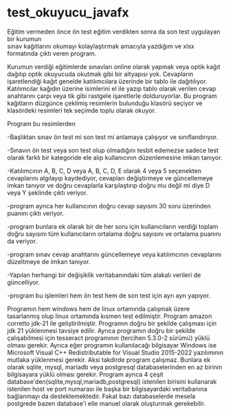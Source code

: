 # test_okuyucu_javafx
Eğitim vermeden önce ön test eğitim verdikten sonra da 
son test uygulayan bir kurumun  
sınav kağıtlarını okumayı kolaylaştırmak amacıyla yazdığım 
ve xlsx formatında çıktı veren program.

Kurumun  verdiği eğitimlerde sınavları online olarak yapmak veya optik kağıt dağıtıp optik okuyucuda okutmak gibi bir altyapısı yok. 
Cevapların işaretlendiği kağıt genelde katılımcılara üzerinde bir tablo ile dağıtılıyor.
Katılımcılar kağıdın üzerine isimlerini el ile yazıp tablo olarak verilen cevap anahtarını çarpı veya tik gibi rastgele işaretlerle dolduruyorlar.
Bu program kağıtların düzgünce çekilmiş resimlerin bulunduğu klasörü seçiyor ve klasördeki resimleri tek seçimde toplu olarak okuyor.

Program bu resimlerden


-Başlıktan sınav ön test mi son test mi anlamaya çalışıyor ve sınıflandırıyor.

-Sınavın ön test veya son test olup olmadığını tesbit edemezse sadece test olarak farklı bir kategoride ele alıp kullanıcının düzenlemesine imkan tanıyor.

-Katılımcının A, B, C, D veya A, B, C, D, E olarak 4 veya 5 seçenekten cevaplarını algılayıp kaydediyor, cevapları değiştirmeye ve güncellemeye imkan tanıyor 
ve doğru cevaplarla karşılaştırıp 
doğru mu değil mi diye D veya Y şeklinde çıktı veriyor.

-program ayrıca her kullanıcının doğru cevap sayısını 30 soru üzerinden puanını çıktı veriyor.

-program bunlara ek olarak bir de her soru için kullanıcıların verdiği toplam doğru sayısını tüm kullanıcıların ortalama doğru sayısını ve ortalama puanını da veriyor.

-program sınav cevap anahtarını güncellemeye veya katılımcının cevaplarını düzeltmeye de
imkan tanıyor.

-Yapılan herhangi bir değişiklik veritabanındaki tüm alakalı verileri de güncelliyor.

-program bu işlemleri hem ön test hem de son test için ayrı ayrı yapıyor.



Programın hem windows hem de linux ortamında çalışmak üzere tasarlanmış olup linux ortamında kısmen test edilmiştir.
Program amazon corretto jdk-21 ile geliştirilmiştir. Programın doğru bir şekilde çalışması için  jdk 21 yüklenmesi tavsiye edilir.
Ayrıca programın doğru bir şekilde çalışabilmesi için tesseract programının
(tercihen 5.3.0-2 sürümü) yüklü olması gerekir.
Ayrıca eğer programın kullanılacağı bilgisayar Windows ise 
Microsoft Visual C++ Redistributable for Visual Studio 2015-2022 yazılımının mutlaka yüklenmesi gerekir. Aksi takdirde program çalışmaz.
Bunlara ek olarak sqlite, mysql, mariadb veya postgresql databaselerinden en az birinin
bilgisayara yüklü olması gerekir.
Program ayrıca 4 çeşit database'den(sqlite,mysql,mariadb,postgresql) istenilen birisini kullanarak istenilen host ve port numarası ile 
başka bir bilgisayardaki veritabanına bağlanmayı da desteklemektedir.
Fakat bazı databaselerde mesela postgrede bazen database'i elle manuel olarak oluşturmak gerekebilir.

